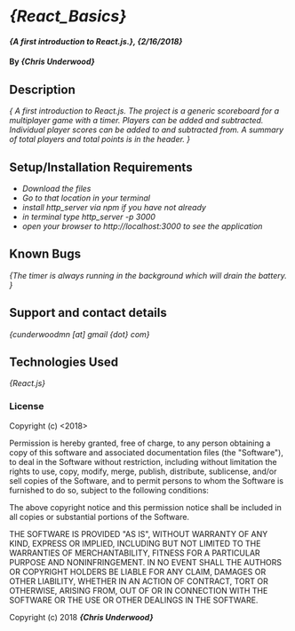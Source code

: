 # _{React_Basics}_

#### _{A first introduction to React.js.}, {2/16/2018}_

#### By _**{Chris Underwood}**_

## Description

_{ A first introduction to React.js. The project is a generic scoreboard for a multiplayer game with a timer. Players can be added and subtracted. Individual player scores can be added to and subtracted from. A summary of total players and total points is in the header. }_

## Setup/Installation Requirements

* _Download the files_
* _Go to that location in your terminal_
* _install http_server via npm if you have not already_
* _in terminal type http_server -p 3000_
* _open your browser to http://localhost:3000 to see the application_


## Known Bugs

_{The timer is always running in the background which will drain the battery. }_

## Support and contact details

_{cunderwoodmn [at] gmail {dot} com}_

## Technologies Used

_{React.js}_

### License

Copyright (c) <2018> <Chris Underwood>

Permission is hereby granted, free of charge, to any person obtaining a copy of this software and associated documentation files (the "Software"), to deal in the Software without restriction, including without limitation the rights to use, copy, modify, merge, publish, distribute, sublicense, and/or sell copies of the Software, and to permit persons to whom the Software is furnished to do so, subject to the following conditions:

The above copyright notice and this permission notice shall be included in all copies or substantial portions of the Software.

THE SOFTWARE IS PROVIDED "AS IS", WITHOUT WARRANTY OF ANY KIND, EXPRESS OR IMPLIED, INCLUDING BUT NOT LIMITED TO THE WARRANTIES OF MERCHANTABILITY, FITNESS FOR A PARTICULAR PURPOSE AND NONINFRINGEMENT. IN NO EVENT SHALL THE AUTHORS OR COPYRIGHT HOLDERS BE LIABLE FOR ANY CLAIM, DAMAGES OR OTHER LIABILITY, WHETHER IN AN ACTION OF CONTRACT, TORT OR OTHERWISE, ARISING FROM, OUT OF OR IN CONNECTION WITH THE SOFTWARE OR THE USE OR OTHER DEALINGS IN THE SOFTWARE.

Copyright (c) 2018 **_{Chris Underwood}_**
